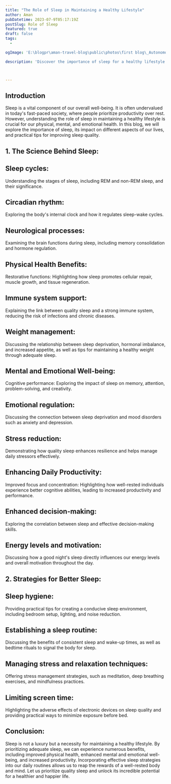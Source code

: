 ```yaml
---
title: "The Role of Sleep in Maintaining a Healthy Lifestyle"
author: Aman
pubDatetime: 2023-07-9T05:17:19Z
postSlug: Role of Sleep 
featured: true
draft: false
tags:
  - 

ogImage: 'E:\blogpr\aman-travel-blog\public\photos\first blog\_Autonomous Wea 0.png'

description: 'Discover the importance of sleep for a healthy lifestyle. Explore its impact on physical health, mental well-being, and daily productivity. Learn practical strategies for improving sleep quality, including sleep hygiene, routine establishment, stress management, and reducing screen time. Prioritize quality sleep to unlock its incredible benefits for a happier, healthier you.'



---
```

## Introduction

Sleep is a vital component of our overall well-being. It is often undervalued in today's fast-paced society, where people prioritize productivity over rest. However, understanding the role of sleep in maintaining a healthy lifestyle is crucial for our physical, mental, and emotional health. In this blog, we will explore the importance of sleep, its impact on different aspects of our lives, and practical tips for improving sleep quality.

## 1. The Science Behind Sleep:

##  Sleep cycles:
 Understanding the stages of sleep, including REM and non-REM sleep, and their significance.
 
## Circadian rhythm:
 Exploring the body's internal clock and how it regulates sleep-wake cycles.

## Neurological processes:
 Examining the brain functions during sleep, including memory consolidation and hormone regulation.

## Physical Health Benefits:
Restorative functions: Highlighting how sleep promotes cellular repair, muscle growth, and tissue regeneration.

## Immune system support: 
Explaining the link between quality sleep and a strong immune system, reducing the risk of infections and chronic diseases.

## Weight management:
 Discussing the relationship between sleep deprivation, hormonal imbalance, and increased appetite, as well as tips for maintaining a healthy weight through adequate sleep.
 
## Mental and Emotional Well-being:
Cognitive performance: Exploring the impact of sleep on memory, attention, problem-solving, and creativity.

## Emotional regulation:
 Discussing the connection between sleep deprivation and mood disorders such as anxiety and depression.

## Stress reduction:
 Demonstrating how quality sleep enhances resilience and helps manage daily stressors effectively.

## Enhancing Daily Productivity:
Improved focus and concentration: Highlighting how well-rested individuals experience better cognitive abilities, leading to increased productivity and performance.

## Enhanced decision-making: 
Exploring the correlation between sleep and effective decision-making skills.

## Energy levels and motivation:
 Discussing how a good night's sleep directly influences our energy levels and overall motivation throughout the day.

## 2. Strategies for Better Sleep:

## Sleep hygiene:
 Providing practical tips for creating a conducive sleep environment, including bedroom setup, lighting, and noise reduction.

## Establishing a sleep routine: 
Discussing the benefits of consistent sleep and wake-up times, as well as bedtime rituals to signal the body for sleep.

## Managing stress and relaxation techniques:
 Offering stress management strategies, such as meditation, deep breathing exercises, and mindfulness practices.

## Limiting screen time:
 Highlighting the adverse effects of electronic devices on sleep quality and providing practical ways to minimize exposure before bed.

## Conclusion:
Sleep is not a luxury but a necessity for maintaining a healthy lifestyle. By prioritizing adequate sleep, we can experience numerous benefits, including improved physical health, enhanced mental and emotional well-being, and increased productivity. Incorporating effective sleep strategies into our daily routines allows us to reap the rewards of a well-rested body and mind. Let us prioritize quality sleep and unlock its incredible potential for a healthier and happier life.